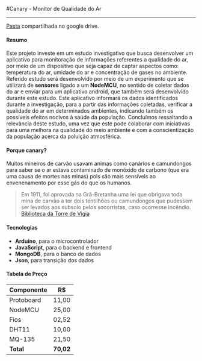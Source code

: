 #Canary - Monitor de Qualidade do Ar

---
[Pasta](https://drive.google.com/drive/folders/1mHphipb-dw6BteJFIQHJ9ApyzGR9NqhK?usp=sharing) compartilhada no google drive.

#### Resumo

 Este projeto investe em um estudo investigativo que busca desenvolver um aplicativo para  monitoração de  informações referentes a qualidade do ar, por meio de um dispositivo que seja capaz de captar aspectos como: temperatura do ar, umidade do ar e concentração de gases no ambiente.  Referido estudo será desenvolvido por meio de um experimento que se utilizará de **sensores** ligado a um **NodeMCU**, no sentido de coletar dados do ar e enviar para um aplicativo android, que também será desenvolvido durante este estudo. Este aplicativo informará os dados identificados durante a investigação, para a partir das informações coletadas, verificar a qualidade do ar em determinados ambientes, indicando também os possíveis efeitos nocivos à saúde da população. Concluímos ressaltando a relevância deste estudo, uma vez que este pode colaborar com iniciativas para uma melhora na qualidade do meio ambiente e com a conscientização da população acerca da poluição atmosférica.

#### Porque canary?
Muitos mineiros de carvão usavam animas como canários e camundongos para saber se o ar estava contaminado de monóxido de carbono (que era uma causa de mortes nas minas)  pois são mais sensíveis ao envenenamento por esse gás do que os humanos.

>Em 1911, foi aprovada na Grã-Bretanha uma lei que obrigava toda mina de carvão a ter dois tentilhões ou camundongos que pudessem ser levados aos subsolo pelos socorristas, caso ocorresse incêndio. [Biblioteca da Torre de Vigia](https://wol.jw.org/pt/wol/d/r5/lp-t/101987652#h=2)

#### Tecnologias

- **Arduíno**,  para o microcontrolador
- **JavaScript**, para o backend e frontend
- **MongoDB**, para o banco de dados
- **Json**, para transição dos dados

#### Tabela de Preço

Componente | R$
-------------| ------
Protoboard | 11,00
NodeMCU | 25,00
Fios | 02,52
DHT11 | 10,00
MQ-135 | 21,50
**Total** | **70,02**

